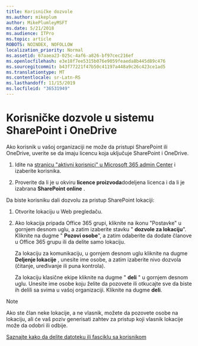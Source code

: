 ```yaml
---
title: Korisničke dozvole
ms.author: mikeplum
author: MikePlumleyMSFT
ms.date: 5/21/2018
ms.audience: ITPro
ms.topic: article
ROBOTS: NOINDEX, NOFOLLOW
localization_priority: Normal
ms.assetid: 67aaea23-025c-4af6-a826-bf97cec216ef
ms.openlocfilehash: e3e18f7ee5315b076e9059feaeda8b445d89c476
ms.sourcegitcommit: b43f77221f47b50c41197a448a9c26c423ce1ad5
ms.translationtype: MT
ms.contentlocale: sr-Latn-RS
ms.lasthandoff: 11/15/2019
ms.locfileid: "36531949"
---
```

# <a name="user-permissions-in-sharepoint-and-onedrive"></a>Korisničke dozvole u sistemu SharePoint i OneDrive

Ako korisnik u vašoj organizaciji ne može da pristupi SharePoint ili OneDrive, uverite se da imaju licencu koja uključuje SharePoint i OneDrive. 
  
1. Idite na [stranicu "aktivni korisnici" u Microsoft 365 admin Center](https://portal.office.com/adminportal/home#/users) i izaberite korisnika. 
    
2. Proverite da li je u okviru **licence proizvoda**dodeljena licenca i da li je izabrana **SharePoint online** . 
    
 Da biste korisniku dali dozvolu za pristup SharePoint lokaciji: 
  
1. Otvorite lokaciju u Web pregledaču.
    
2. Ako lokacija pripada Office 365 grupi, kliknite na ikonu "Postavke" u gornjem desnom uglu, a zatim izaberite stavku " **dozvole za lokaciju**". Kliknite na dugme " **Pozovi osobe**", a zatim odaberite da dodate članove u Office 365 grupu ili da delite samo lokaciju. 
    
    Za lokaciju za komunikaciju, u gornjem desnom uglu kliknite na dugme **Deljenje lokacije** , unesite ime osobe, a zatim izaberite nivo dozvola (čitanje, uređivanje ili puna kontrola). 
    
    Za lokaciju klasične ekipe kliknite na dugme " **deli** " u gornjem desnom uglu. Unesite ime osobe koju želite da pozovete ili otkucajte sve da biste ih delili sa svima u vašoj organizaciji. Kliknite na dugme **deli**.
    
> [!NOTE]
> Ako ste član neke lokacije, a ne vlasnik, možete da pozovete osobe na lokaciju, ali će vaš poziv generisati zahtev za pristup koji vlasnik lokacije može da odobri ili odbije. 
  
[Saznajte kako da delite datoteku ili fasciklu sa korisnikom](https://go.microsoft.com/fwlink/?linkid=533408)
  

